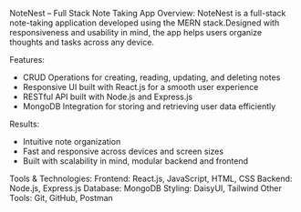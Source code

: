 NoteNest – Full Stack Note Taking App
Overview:
NoteNest is a full-stack note-taking application developed using the MERN stack.Designed with responsiveness and usability in mind, the app helps users organize thoughts and tasks across any device.

Features:
 - CRUD Operations for creating, reading, updating, and deleting notes
 - Responsive UI built with React.js for a smooth user experience
 - RESTful API built with Node.js and Express.js
 - MongoDB Integration for storing and retrieving user data efficiently

Results:
 - Intuitive note organization
 - Fast and responsive across devices and screen sizes
 - Built with scalability in mind, modular backend and frontend

Tools & Technologies:
Frontend: React.js, JavaScript, HTML, CSS
Backend: Node.js, Express.js
Database: MongoDB
Styling: DaisyUI, Tailwind 
Other Tools: Git, GitHub, Postman

